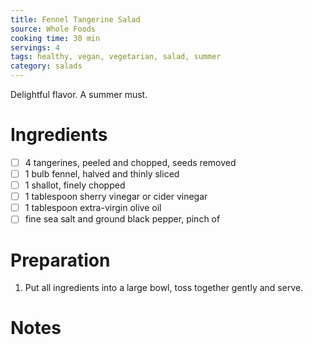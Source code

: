 ```yaml
---
title: Fennel Tangerine Salad
source: Whole Foods
cooking time: 30 min
servings: 4
tags: healthy, vegan, vegetarian, salad, summer
category: salads
---
```


Delightful flavor. A summer must.

Ingredients
===========

* [ ] 4 tangerines, peeled and chopped, seeds removed
* [ ] 1 bulb fennel, halved and thinly sliced
* [ ] 1 shallot, finely chopped
* [ ] 1 tablespoon sherry vinegar or cider vinegar
* [ ] 1 tablespoon extra-virgin olive oil
* [ ] fine sea salt and ground black pepper, pinch of

Preparation
===========
1. Put all ingredients into a large bowl, toss together gently and serve.

Notes
=====
